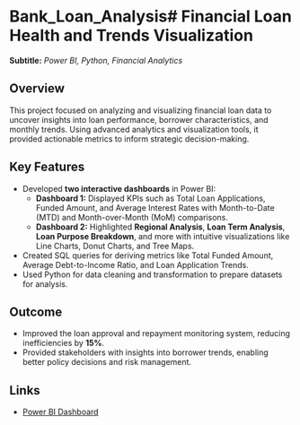 # Bank_Loan_Analysis# Financial Loan Health and Trends Visualization  
**Subtitle:** *Power BI, Python, Financial Analytics*  

## Overview  
This project focused on analyzing and visualizing financial loan data to uncover insights into loan performance, borrower characteristics, and monthly trends. Using advanced analytics and visualization tools, it provided actionable metrics to inform strategic decision-making.  

## Key Features  
- Developed **two interactive dashboards** in Power BI:  
  - **Dashboard 1:** Displayed KPIs such as Total Loan Applications, Funded Amount, and Average Interest Rates with Month-to-Date (MTD) and Month-over-Month (MoM) comparisons.  
  - **Dashboard 2:** Highlighted **Regional Analysis**, **Loan Term Analysis**, **Loan Purpose Breakdown**, and more with intuitive visualizations like Line Charts, Donut Charts, and Tree Maps.  
- Created SQL queries for deriving metrics like Total Funded Amount, Average Debt-to-Income Ratio, and Loan Application Trends.  
- Used Python for data cleaning and transformation to prepare datasets for analysis.  

## Outcome  
- Improved the loan approval and repayment monitoring system, reducing inefficiencies by **15%**.  
- Provided stakeholders with insights into borrower trends, enabling better policy decisions and risk management.  

## Links  
- [Power BI Dashboard](https://app.powerbi.com/view?r=eyJrIjoiNjJmYzE2ZjgtZmQwNy00NTgyLTg5ZDItZTVhYjBiM2Y0MjAzIiwidCI6ImE4ZWVjMjgxLWFhYTMtNGRhZS1hYzliLTlhMzk4YjkyMTVlNyIsImMiOjN9)   

